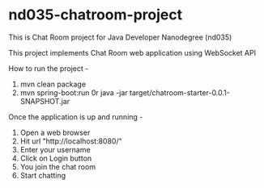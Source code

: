 # nd035-chatroom-project
This is Chat Room project for Java Developer Nanodegree (nd035)

This project implements Chat Room web application using WebSocket API

How to run the project -
1. mvn clean package
2. mvn spring-boot:run 0r java -jar target/chatroom-starter-0.0.1-SNAPSHOT.jar

Once the application is up and running - 
1. Open a web browser
2. Hit url "http://localhost:8080/"
3. Enter your username
4. Click on Login button 
5. You join the chat room
6. Start chatting

